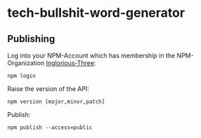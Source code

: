 # tech-bullshit-word-generator

## Publishing

Log into your NPM-Account which has membership in the NPM-Organization [Inglorious-Three](https://www.npmjs.com/settings/inglorious-three/members):
```shell
npm login
```

Raise the version of the API:
```shell
npm version [major,minor,patch]
```

Publish:
```shell
npm publish --access=public
```
